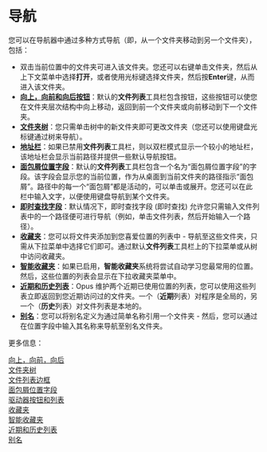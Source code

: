 # 导航

您可以在导航器中通过多种方式导航（即，从一个文件夹移动到另一个文件夹），包括：

- 双击当前位置中的文件夹可进入该文件夹。您还可以右键单击文件夹，然后从上下文菜单中选择**打开**，或者使用光标键选择文件夹，然后按**Enter**键，从而进入该文件夹。
- **[向上，向前和向后按钮](/Manual/basic_concepts/the_lister/navigation/up_forwards_back.zh.md)**：默认的**文件列表**工具栏包含按钮，这些按钮可以使您在文件夹层次结构中向上移动，返回到前一个文件夹或向前移动到下一个文件夹。
- **[文件夹树](/Manual/basic_concepts/the_lister/navigation/folder_tree.zh.md)**：您只需单击树中的新文件夹即可更改文件夹（您还可以使用键盘光标键通过树来导航）。
- **[地址栏](/Manual/basic_concepts/the_lister/navigation/file_display_border.zh.md)**：如果已禁用**文件列表**工具栏，则以双栏模式显示一个较小的地址栏，该地址栏会显示当前路径并提供一些默认导航按钮。
- **[面包屑位置字段](/Manual/basic_concepts/the_lister/navigation/breadcrumbs_location_field.zh.md)**：默认的**文件列表**工具栏包含一个名为“面包屑位置字段”的字段。该字段会显示您的当前位置，作为从桌面到当前文件夹的路径指示“面包屑”。路径中的每一个“面包屑”都是活动的，可以单击或展开。您还可以在此栏中输入文字，以便使用键盘导航到某个文件夹。
- **[即时查找字段](find-as-you-type_field.zh.md)**：默认情况下，即时查找字段 (即时查找) 允许您只需输入文件列表中的一个路径便可进行导航（例如，单击文件列表，然后开始输入一个路径）。
- **[收藏夹](/Manual/basic_concepts/the_lister/navigation/favorites.zh.md)**：您可以将文件夹添加到您喜爱位置的列表中 - 导航至这些文件夹，只需从下拉菜单中选择它们即可。通过默认**文件列表**工具栏上的下拉菜单或从树中访问收藏夹。
- **[智能收藏夹](/Manual/basic_concepts/the_lister/navigation/smartfavorites.zh.md)**：如果已启用，**智能收藏夹**系统将尝试自动学习您最常用的位置。然后，这些位置的列表会显示在下拉收藏夹菜单中。
- **[近期和历史列表](/Manual/basic_concepts/the_lister/navigation/recent_and_history_lists.zh.md)**：Opus 维护两个近期已使用位置的列表，您可以使用这些列表立即返回到您近期访问过的文件夹。一个（**近期**列表）对程序是全局的，另一个（**历史**列表）对文件列表是本地的。
- **[别名](/Manual/basic_concepts/the_lister/navigation/aliases.zh.md)**：您可以将别名定义为通过简单名称引用一个文件夹 - 然后，您可以通过在位置字段中输入其名称来导航至别名文件夹。

更多信息：

[向上，向前，向后](/Manual/basic_concepts/the_lister/navigation/up_forwards_back.zh.md)  
[文件夹树](/Manual/basic_concepts/the_lister/navigation/folder_tree.zh.md)  
[文件列表边框](/Manual/basic_concepts/the_lister/navigation/file_display_border.zh.md)  
[面包屑位置字段](/Manual/basic_concepts/the_lister/navigation/breadcrumbs_location_field.zh.md)  
[驱动器按钮和列表](/Manual/basic_concepts/the_lister/navigation/drive_buttons_and_lists.zh.md)  
[收藏夹](/Manual/basic_concepts/the_lister/navigation/favorites.zh.md)  
[智能收藏夹](/Manual/basic_concepts/the_lister/navigation/smartfavorites.zh.md)  
[近期和历史列表](/Manual/basic_concepts/the_lister/navigation/recent_and_history_lists.zh.md)  
[别名](/Manual/basic_concepts/the_lister/navigation/aliases.zh.md)